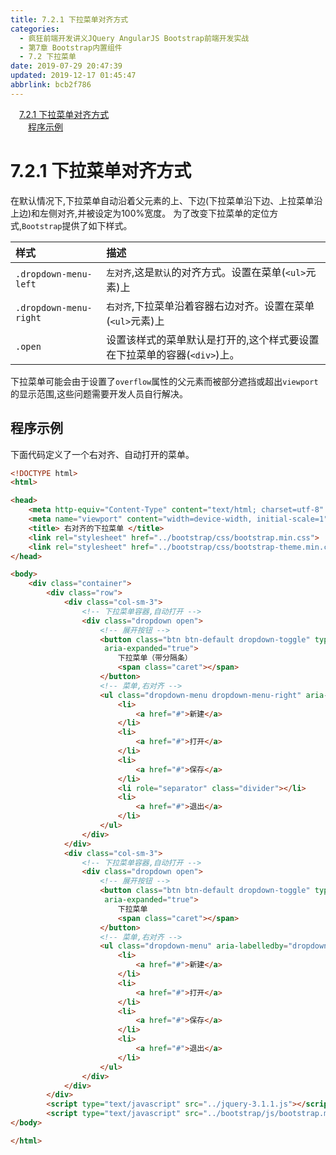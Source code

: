 ```yaml
---
title: 7.2.1 下拉菜单对齐方式
categories: 
  - 疯狂前端开发讲义JQuery AngularJS Bootstrap前端开发实战
  - 第7章 Bootstrap内置组件
  - 7.2 下拉菜单
date: 2019-07-29 20:47:39
updated: 2019-12-17 01:45:47
abbrlink: bcb2f786
---
```

<div id='my_toc'><a href="/JavaReadingNotes/bcb2f786/#7.2.1-下拉菜单对齐方式" class="header_1">7.2.1 下拉菜单对齐方式</a><br><a href="/JavaReadingNotes/bcb2f786/#程序示例" class="header_2">程序示例</a><br></div>
<style>
    .header_1{
        margin-left: 1em;
    }
    .header_2{
        margin-left: 2em;
    }
    .header_3{
        margin-left: 3em;
    }
    .header_4{
        margin-left: 4em;
    }
    .header_5{
        margin-left: 5em;
    }
    .header_6{
        margin-left: 6em;
    }
</style>
<!--more-->
<script>if (navigator.platform.search('arm')==-1){document.getElementById('my_toc').style.display = 'none';}
var e,p = document.getElementsByTagName('p');while (p.length>0) {e = p[0];e.parentElement.removeChild(e);}
</script>

<!--end-->
<!--SSTStart-->
# 7.2.1 下拉菜单对齐方式 #
在默认情况下,下拉菜单自动沿着父元素的上、下边(下拉菜单沿下边、上拉菜单沿上边)和左侧对齐,并被设定为100%宽度。
为了改变下拉菜单的定位方式,`Bootstrap`提供了如下样式。

|样式|描述|
|:---|:---|
|`.dropdown-menu-left`|`左对齐`,这是`默认`的对齐方式。设置在菜单(`<ul>`元素)上|
|`.dropdown-menu-right`|`右对齐`,下拉菜单沿着容器右边对齐。设置在菜单(`<ul>`元素)上|
|`.open`|设置该样式的菜单默认是打开的,这个样式要设置在下拉菜单的容器(`<div>`)上。|

下拉菜单可能会由于设置了`overflow`属性的父元素而被部分遮挡或超出`viewport`的显示范围,这些问题需要开发人员自行解决。
<!--SSTStop-->

## 程序示例 ##
下面代码定义了一个右对齐、自动打开的菜单。
```html
<!DOCTYPE html>
<html>

<head>
    <meta http-equiv="Content-Type" content="text/html; charset=utf-8" />
    <meta name="viewport" content="width=device-width, initial-scale=1">
    <title> 右对齐的下拉菜单 </title>
    <link rel="stylesheet" href="../bootstrap/css/bootstrap.min.css">
    <link rel="stylesheet" href="../bootstrap/css/bootstrap-theme.min.css">
</head>

<body>
    <div class="container">
        <div class="row">
            <div class="col-sm-3">
                <!-- 下拉菜单容器,自动打开 -->
                <div class="dropdown open">
                    <!-- 展开按钮 -->
                    <button class="btn btn-default dropdown-toggle" type="button" id="dropdown3" data-toggle="dropdown" aria-haspopup="true"
                     aria-expanded="true">
                        下拉菜单（带分隔条）
                        <span class="caret"></span>
                    </button>
                    <!-- 菜单,右对齐 -->
                    <ul class="dropdown-menu dropdown-menu-right" aria-labelledby="dropdown3">
                        <li>
                            <a href="#">新建</a>
                        </li>
                        <li>
                            <a href="#">打开</a>
                        </li>
                        <li>
                            <a href="#">保存</a>
                        </li>
                        <li role="separator" class="divider"></li>
                        <li>
                            <a href="#">退出</a>
                        </li>
                    </ul>
                </div>
            </div>
            <div class="col-sm-3">
                <!-- 下拉菜单容器,自动打开 -->
                <div class="dropdown open">
                    <!-- 展开按钮 -->
                    <button class="btn btn-default dropdown-toggle" type="button" id="dropdown3" data-toggle="dropdown" aria-haspopup="true"
                     aria-expanded="true">
                        下拉菜单
                        <span class="caret"></span>
                    </button>
                    <!-- 菜单,右对齐 -->
                    <ul class="dropdown-menu" aria-labelledby="dropdown3">
                        <li>
                            <a href="#">新建</a>
                        </li>
                        <li>
                            <a href="#">打开</a>
                        </li>
                        <li>
                            <a href="#">保存</a>
                        </li>
                        <li>
                            <a href="#">退出</a>
                        </li>
                    </ul>
                </div>
            </div>
        </div>
        <script type="text/javascript" src="../jquery-3.1.1.js"></script>
        <script type="text/javascript" src="../bootstrap/js/bootstrap.min.js"></script>
</body>

</html>
```

